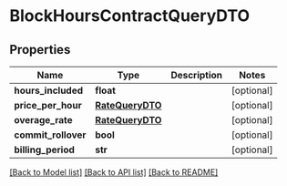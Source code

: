 # BlockHoursContractQueryDTO

## Properties
Name | Type | Description | Notes
------------ | ------------- | ------------- | -------------
**hours_included** | **float** |  | [optional] 
**price_per_hour** | [**RateQueryDTO**](RateQueryDTO.md) |  | [optional] 
**overage_rate** | [**RateQueryDTO**](RateQueryDTO.md) |  | [optional] 
**commit_rollover** | **bool** |  | [optional] 
**billing_period** | **str** |  | [optional] 

[[Back to Model list]](../README.md#documentation-for-models) [[Back to API list]](../README.md#documentation-for-api-endpoints) [[Back to README]](../README.md)


